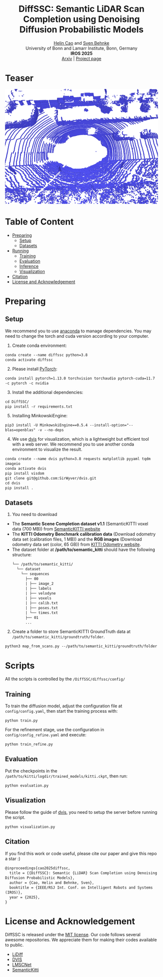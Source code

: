 <div align="center">
  <h1 align="center">DiffSSC: Semantic LiDAR Scan Completion using Denoising Diffusion Probabilistic Models</h1>

  <p align="center">
    <a href="https://helincao618.github.io/">Helin Cao</a> and <a href=https://www.ais.uni-bonn.de/behnke/ target=_blank rel=noopener>Sven Behnke</a>
      <br>
      University of Bonn and Lamarr Institute, Bonn, Germany
    <br />
    <strong>IROS 2025</strong>
    <br />
    <a href="https://arxiv.org/abs/2409.18092">Arxiv</a> | <a href="https://sites.google.com/view/diffssc">Project page</a>
    <br />
  </p>
</div>

# Teaser

<img src="./teaser/diffssc.gif"  />

# Table of Content
- [Preparing](#preparing)
  - [Setup](#setup)  
  - [Datasets](#datasets)
- [Running](#running)
  - [Training](#training)
  - [Evaluation](#evaluation)
  - [Inference](#inference)
  - [Visualization](#visualization)
- [Citation](#citation)
- [License and Acknowledgement](#license-and-acknowledgement)

# Preparing

## Setup

We recommend you to use [anaconda](https://www.anaconda.com/) to manage dependencies. You may need to change the torch and cuda version according to your computer.

1. Create conda environment:
```
conda create --name diffssc python=3.8
conda activate diffssc
```

2. Please install [PyTorch](https://pytorch.org/): 
```
conda install pytorch=1.13.0 torchvision torchaudio pytorch-cuda=11.7 -c pytorch -c nvidia
```

3. Install the additional dependencies:
```
cd DiffSSC/
pip install -r requirements.txt
```

5. Installing MinkowskiEngine:
```
pip3 install -U MinkowskiEngine==0.5.4 --install-option="--blas=openblas" -v --no-deps
```

4. We use [dvis](https://github.com/SirWyver/dvis) for visualization, which is a lightweight but efficient tool with a web server. We recommend you to use another conda environment to visualize the result. 

```
conda create --name dvis python=3.8 requests matplotlib pyyaml tqdm imageio
conda activate dvis
pip install visdom
git clone git@github.com:SirWyver/dvis.git
cd dvis
pip install .
```

## Datasets

1. You need to download
  - The **Semantic Scene Completion dataset v1.1** (SemanticKITTI voxel data (700 MB)) from [SemanticKITTI website](http://www.semantic-kitti.org/dataset.html#download)
  -  The **KITTI Odometry Benchmark calibration data** (Download odometry data set (calibration files, 1 MB)) and the **RGB images** (Download odometry data set (color, 65 GB)) from [KITTI Odometry website](http://www.cvlibs.net/datasets/kitti/eval_odometry.php).
  - The dataset folder at **/path/to/semantic_kitti** should have the following structure:
    ```
    └── /path/to/semantic_kitti/
      └── dataset
        └── sequences
          ├── 00
          | ├── image_2
          | ├── labels
          | ├── velodyne
          | ├── voxels
          | ├── calib.txt
          | ├── poses.txt
          | └── times.txt
          ├── 01
          ...
    ```

2. Create a folder to store SemanticKITTI GroundTruth data at `/path/to/semantic_kitti/groundtruth/folder`.

```
python3 map_from_scans.py --/path/to/semantic_kitti/groundtruth/folder
```

# Scripts
All the scripts is controlled by the `/DiffSSC/diffssc/config/`


## Training
To train the diffusion model, adjust the configuration file at `config/config.yaml`, then start the training process with:

```
python train.py
```

For the refinement stage, use the configuration in `config/config_refine.yaml` and execute:

```
python train_refine.py
```

## Evaluation
Put the checkpoints in the `/path/to/kitti/logdir/trained_models/kitti.ckpt`, then run:
```
python evaluation.py
```

## Visualization
Please follow the guide of [dvis](https://github.com/SirWyver/dvis), you need to setup the server before running the script.
```
python visualization.py
```

## Citation
If you find this work or code useful, please cite our paper and give this repo a star :)
```
@inproceedings{cao2025diffssc,
  title = {{DiffSSC}: Semantic {LiDAR} Scan Completion using Denoising Diffusion Probabilistic Models},
  author = {Cao, Helin and Behnke, Sven},
  booktitle = {IEEE/RSJ Int. Conf. on Intelligent Robots and Systems (IROS)},
  year = {2025},
}
```

# License and Acknowledgement
DiffSSC is released under the [MIT license](./LICENSE). Our code follows several awesome repositories. We appreciate them for making their codes available to public.
- [LiDiff](https://github.com/PRBonn/LiDiff)
- [DVIS](https://github.com/SirWyver/dvis)
- [LMSCNet](https://github.com/astra-vision/LMSCNet)
- [SemanticKitti](https://github.com/PRBonn/semantic-kitti-api)